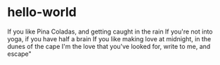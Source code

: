 # hello-world
If you like Pina Coladas, and getting caught in the rain
If you're not into yoga, if you have half a brain
If you like making love at midnight, in the dunes of the cape
I'm the love that you've looked for, write to me, and escape"

